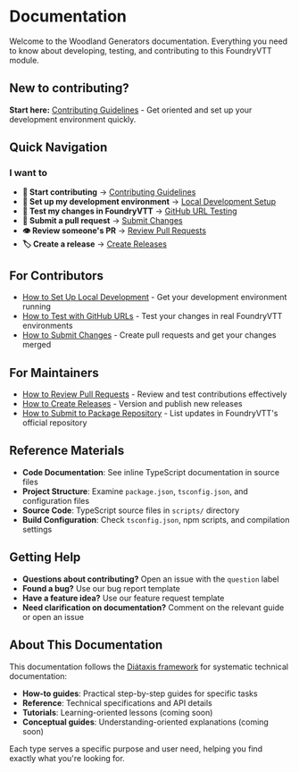 # Documentation

Welcome to the Woodland Generators documentation. Everything you need to know
about developing, testing, and contributing to this FoundryVTT module.

## New to contributing?

**Start here:** [Contributing Guidelines](../CONTRIBUTING.md) - Get oriented and
set up your development environment quickly.

## Quick Navigation

### I want to

- **🚀 Start contributing** → [Contributing Guidelines](../CONTRIBUTING.md)
- **🔧 Set up my development environment** →
  [Local Development Setup](how-to-set-up-local-development.md)
- **🧪 Test my changes in FoundryVTT** →
  [GitHub URL Testing](how-to-test-with-github-urls.md)
- **📝 Submit a pull request** → [Submit Changes](how-to-submit-changes.md)
- **👁️ Review someone's PR** →
  [Review Pull Requests](how-to-review-pull-requests.md)
- **🏷️ Create a release** → [Create Releases](how-to-create-releases.md)

## For Contributors

- [How to Set Up Local Development](how-to-set-up-local-development.md) - Get
  your development environment running
- [How to Test with GitHub URLs](how-to-test-with-github-urls.md) - Test your
  changes in real FoundryVTT environments
- [How to Submit Changes](how-to-submit-changes.md) - Create pull requests and
  get your changes merged

## For Maintainers

- [How to Review Pull Requests](how-to-review-pull-requests.md) - Review and
  test contributions effectively
- [How to Create Releases](how-to-create-releases.md) - Version and publish new
  releases
- [How to Submit to Package Repository](how-to-submit-to-package-repository.md) -
  List updates in FoundryVTT's official repository

## Reference Materials

- **Code Documentation**: See inline TypeScript documentation in source files
- **Project Structure**: Examine `package.json`, `tsconfig.json`, and
  configuration files
- **Source Code**: TypeScript source files in `scripts/` directory
- **Build Configuration**: Check `tsconfig.json`, npm scripts, and compilation
  settings

## Getting Help

- **Questions about contributing?** Open an issue with the `question` label
- **Found a bug?** Use our bug report template
- **Have a feature idea?** Use our feature request template
- **Need clarification on documentation?** Comment on the relevant guide or open
  an issue

## About This Documentation

This documentation follows the [Diátaxis framework](https://diataxis.fr/) for
systematic technical documentation:

- **How-to guides**: Practical step-by-step guides for specific tasks
- **Reference**: Technical specifications and API details
- **Tutorials**: Learning-oriented lessons (coming soon)
- **Conceptual guides**: Understanding-oriented explanations (coming soon)

Each type serves a specific purpose and user need, helping you find exactly what
you're looking for.
